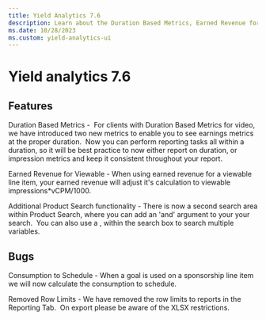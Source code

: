 ```yaml
---
title: Yield Analytics 7.6
description: Learn about the Duration Based Metrics, Earned Revenue for Viewable and Additional Product Search functionality in this page . 
ms.date: 10/28/2023
ms.custom: yield-analytics-ui
---
```



# Yield analytics 7.6

## Features

Duration Based Metrics -  For clients with Duration Based Metrics for
video, we have introduced two new metrics to enable you to see earnings
metrics at the proper duration.  Now you can perform reporting tasks all
within a duration, so it will be best practice to now either report on
duration, or impression metrics and keep it consistent throughout your
report.

Earned Revenue for Viewable - When using earned revenue for a viewable
line item, your earned revenue will adjust it's calculation to viewable
impressions\*vCPM/1000.

Additional Product Search functionality - There is now a second search
area within Product Search, where you can add an 'and' argument to your
your search.  You can also use a , within the search box to search
multiple variables.

## Bugs

Consumption to Schedule - When a goal is used on a sponsorship line item
we will now calculate the consumption to schedule.

Removed Row Limits - We have removed the row limits to reports in the
Reporting Tab.  On export please be aware of the XLSX restrictions.
